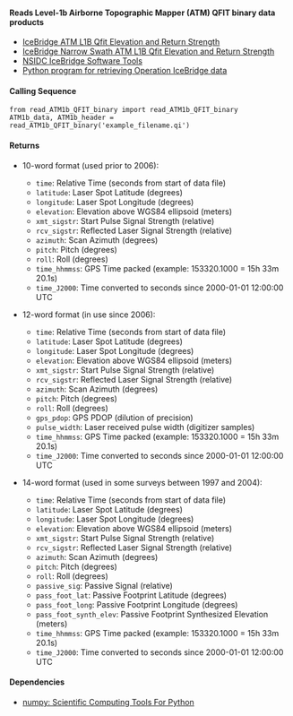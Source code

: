 #### Reads Level-1b Airborne Topographic Mapper (ATM) QFIT binary data products

- [IceBridge ATM L1B Qfit Elevation and Return Strength](https://nsidc.org/data/ilatm1b/1)
- [IceBridge Narrow Swath ATM L1B Qfit Elevation and Return Strength](https://nsidc.org/data/ilnsa1b/1)
- [NSIDC IceBridge Software Tools](https://nsidc.org/data/icebridge/tools.html)
- [Python program for retrieving Operation IceBridge data](https://github.com/tsutterley/nsidc-earthdata)

#### Calling Sequence
```
from read_ATM1b_QFIT_binary import read_ATM1b_QFIT_binary
ATM1b_data, ATM1b_header = read_ATM1b_QFIT_binary('example_filename.qi')
```

#### Returns

- 10-word format (used prior to 2006):
    * `time`: Relative Time (seconds from start of data file)
    * `latitude`: Laser Spot Latitude (degrees)
    * `longitude`: Laser Spot Longitude (degrees)
    * `elevation`: Elevation above WGS84 ellipsoid (meters)
    * `xmt_sigstr`: Start Pulse Signal Strength (relative)
    * `rcv_sigstr`: Reflected Laser Signal Strength (relative)
    * `azimuth`: Scan Azimuth (degrees)
    * `pitch`: Pitch (degrees)
    * `roll`: Roll (degrees)
    * `time_hhmmss`: GPS Time packed (example: 153320.1000 = 15h 33m 20.1s)
    * `time_J2000`: Time converted to seconds since 2000-01-01 12:00:00 UTC

- 12-word format (in use since 2006):
    * `time`: Relative Time (seconds from start of data file)
    * `latitude`: Laser Spot Latitude (degrees)
    * `longitude`: Laser Spot Longitude (degrees)
    * `elevation`: Elevation above WGS84 ellipsoid (meters)
    * `xmt_sigstr`: Start Pulse Signal Strength (relative)
    * `rcv_sigstr`: Reflected Laser Signal Strength (relative)
    * `azimuth`: Scan Azimuth (degrees)
    * `pitch`: Pitch (degrees)
    * `roll`: Roll (degrees)
    * `gps_pdop`: GPS PDOP (dilution of precision)
    * `pulse_width`: Laser received pulse width (digitizer samples)
    * `time_hhmmss`: GPS Time packed (example: 153320.1000 = 15h 33m 20.1s)
    * `time_J2000`: Time converted to seconds since 2000-01-01 12:00:00 UTC

- 14-word format (used in some surveys between 1997 and 2004):
    * `time`: Relative Time (seconds from start of data file)
    * `latitude`: Laser Spot Latitude (degrees)
    * `longitude`: Laser Spot Longitude (degrees)
    * `elevation`: Elevation above WGS84 ellipsoid (meters)
    * `xmt_sigstr`: Start Pulse Signal Strength (relative)
    * `rcv_sigstr`: Reflected Laser Signal Strength (relative)
    * `azimuth`: Scan Azimuth (degrees)
    * `pitch`: Pitch (degrees)
    * `roll`: Roll (degrees)
    * `passive_sig`: Passive Signal (relative)
    * `pass_foot_lat`: Passive Footprint Latitude (degrees)
    * `pass_foot_long`: Passive Footprint Longitude (degrees)
    * `pass_foot_synth_elev`: Passive Footprint Synthesized Elevation (meters)
    * `time_hhmmss`: GPS Time packed (example: 153320.1000 = 15h 33m 20.1s)
    * `time_J2000`: Time converted to seconds since 2000-01-01 12:00:00 UTC

#### Dependencies
- [numpy: Scientific Computing Tools For Python](https://numpy.org)
